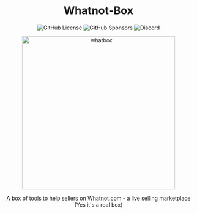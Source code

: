<div align="center">
  
# Whatnot-Box
![GitHub License](https://img.shields.io/github/license/Cfomodz/Whatnot-Box)
![GitHub Sponsors](https://img.shields.io/github/sponsors/Cfomodz)
![Discord](https://img.shields.io/discord/425182625032962049)

<img src="https://github.com/user-attachments/assets/fedfc209-2425-4c82-83e9-1195c1dcee32" alt="whatbox" width="400"/>

A box of tools to help sellers on Whatnot.com - a live selling marketplace (Yes it's a real box)

</div>

